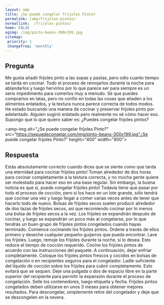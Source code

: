 ```yaml
---
layout: amp
title: ¿Se puede congelar frijoles Pinto?  
permalink: /amp/frijoles-pintos/
normallink:  /frijoles-pintos/
home: FALSE
ogimg: /img/pinto-beans-300x199.jpg
sitemap:
 priority: 1
 changefreq: 'monthly'
---
```




## Pregunta

Me gusta añadir frijoles pinto a las sopas y pastas, pero odio cuanto tiempo se tarda en cocinar. Todo el proceso de remojarlos durante la noche para ablandarlos y luego hervirlos por lo que parece ser para siempre es un serio impedimento para comerlos muy a menudo. Sé que puedes comprarlos en latas, pero no confío en todas las cosas que añaden a los alimentos enlatados, y la textura nunca parece correcta de todos modos. He estado buscando una manera de cocinar y preservar frijoles pinto por adelantado. Alguien sugirió enlatado pero realmente no sé cómo hacer eso. Supongo que lo que quiero saber es: ¿Puedes congelar frijoles pintos?


<amp-img alt="¿Se puede congelar frijoles Pinto?" src="https://sepuedecongelar.com/img/pinto-beans-300x199.jpg"¿Se puede congelar frijoles Pinto?" height="400" width="800"></amp-img>


## Respuesta

Estás absolutamente correcto cuando dices que se siente como que tarda una eternidad para cocinar frijoles pinto! Toman alrededor de dos horas para cocinar completamente a la textura correcta, y no mucha gente quiere ser molestado para hacer eso en una base regular. Sin embargo, la buena noticia es que sí, puede congelar frijoles pinto! Todavía tiene que pasar por todo el proceso de cocción, pero si los hace en un lote grande, sólo tendrá que cocinar una vez y luego llegar a comer varias veces antes de tener que hacerlo todo de nuevo.
Bolsas de frijoles secos suelen producir alrededor de dos tazas de frijoles secos, así que recomiendo cocinar por lo menos una bolsa de frijoles secos a la vez. Los frijoles se expandirán después de cocinar, y luego se expandirán un poco más al congelarse, por lo que tendrás un buen grupo de frijoles pintos congelados cuando hayas terminado. Comience cocinando los frijoles pintos. Ordene a través de ellos primero y deseche cualquier pequeño guijarros que pueda encontrar. Lave los frijoles. Luego, remoje los frijoles durante la noche, si lo desea. Esto reduce el tiempo de cocción requerido. Cocine los frijoles pintos de acuerdo con las instrucciones del paquete. A continuación, dejar enfriar completamente.
Coloque los frijoles pintos frescos y cocidos en bolsas de congelación o en recipientes seguros para el congelador. Ladle suficiente del líquido de cocción sobre los frijoles para cubrir completamente. Esto evitará que se sequen. Deje una pulgada o dos de espacio libre en la parte superior del recipiente para permitir la expansión durante el proceso de congelación. Selle los contenedores, luego etiqueta y fecha. Frijoles pintos congelados deben utilizarse en unos 3 meses para obtener mejores resultados. Para descongelar, simplemente retire del congelador y deje que se descongelen en la nevera.

